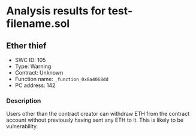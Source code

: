 # Analysis results for test-filename.sol

## Ether thief
- SWC ID: 105
- Type: Warning
- Contract: Unknown
- Function name: `_function_0x8a4068dd`
- PC address: 142

### Description

Users other than the contract creator can withdraw ETH from the contract account without previously having sent any ETH to it. This is likely to be vulnerability.
